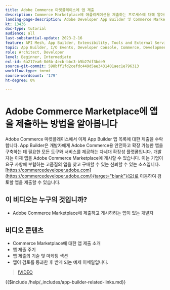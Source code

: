 ```yaml
---
title: Adobe Commerce 마켓플레이스에 앱 제출
description: Commerce Marketplace에 애플리케이션을 제출하는 프로세스에 대해 알아봅니다.
landing-page-description: Adobe Developer App Builder 및 Commerce Marketplace에 앱을 제출하는 방법에 대해 알아봅니다.
kt: 13436
doc-type: tutorial
audience: all
last-substantial-update: 2023-2-16
feature: API Mesh, App Builder, Extensibility, Tools and External Services
topic: App Builder, I/O Events, Developer Console, Commerce, Development, Integrations
role: Architect, Developer
level: Beginner, Intermediate
exl-id: 6a217ea6-8d6b-4ecb-bbc3-b5b27df3bde9
source-git-commit: 598bff1fd2cefdc449d5ae3431401aec1e796313
workflow-type: tm+mt
source-wordcount: '179'
ht-degree: 0%

---
```


# Adobe Commerce Marketplace에 앱을 제출하는 방법을 알아봅니다

Adobe Commerce 마켓플레이스에서 이제 App Builder 앱 목록에 대한 제출을 수락합니다. App Builder은 개발자에게 Adobe Commerce용 안전하고 확장 가능한 앱을 구축하는 데 필요한 모든 도구와 서비스를 제공하는 차세대 확장성 플랫폼입니다. 개발자는 이제 앱을 Adobe Commerce Marketplace에 게시할 수 있습니다. 이는 기업이 요구 사항에 부합하는 고품질의 앱을 찾고 구매할 수 있는 신뢰할 수 있는 소스입니다. [https://commercedeveloper.adobe.com](https://commercedeveloper.adobe.com/){target="blank"}(으)로 이동하여 검토할 앱을 제출할 수 있습니다.

## 이 비디오는 누구의 것입니까?

* Adobe Commerce Marketplace에 제출하고 게시하려는 앱이 있는 개발자

## 비디오 콘텐츠

* Commerce Marketplace에 대한 앱 제출 소개
* 앱 제출 주기
* 앱 제출의 기술 및 마케팅 섹션
* 앱이 검토를 통과한 후 받게 되는 예제 이메일입니다.

>[!VIDEO](https://video.tv.adobe.com/v/3420313)

{{$include /help/_includes/app-builder-related-links.md}}
